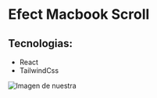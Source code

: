 # Efect Macbook Scroll

## Tecnologias:
- React
- TailwindCss

![Imagen de nuestra]("src/assets/mock.png")
